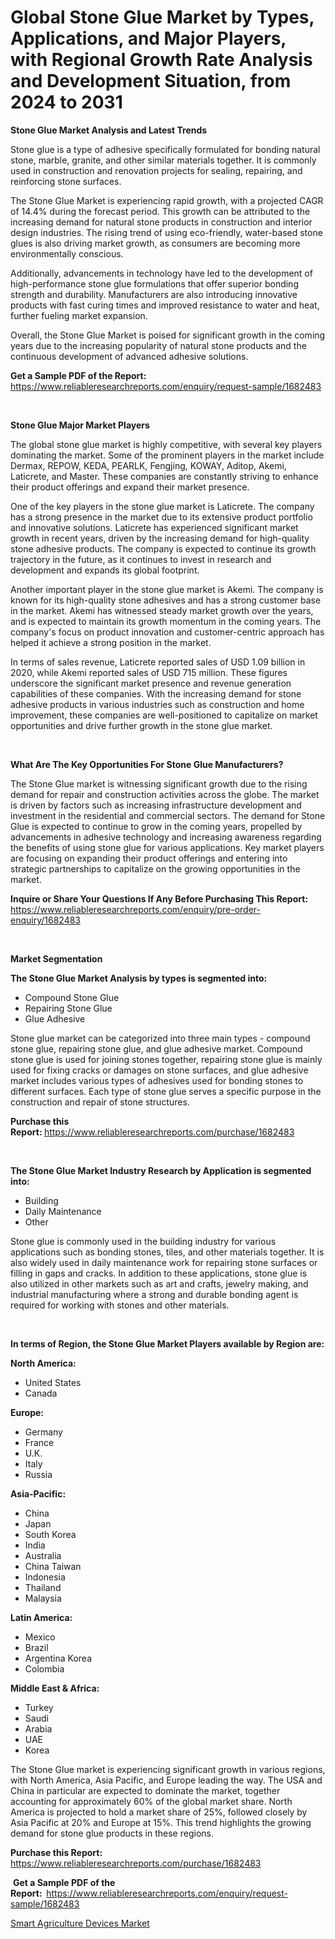 <p><h1>Global Stone Glue Market by Types, Applications, and Major Players, with Regional Growth Rate Analysis and Development Situation, from 2024 to 2031</h1></p><p><strong>Stone Glue Market Analysis and Latest Trends</strong></p>
<p><p>Stone glue is a type of adhesive specifically formulated for bonding natural stone, marble, granite, and other similar materials together. It is commonly used in construction and renovation projects for sealing, repairing, and reinforcing stone surfaces.</p><p>The Stone Glue Market is experiencing rapid growth, with a projected CAGR of 14.4% during the forecast period. This growth can be attributed to the increasing demand for natural stone products in construction and interior design industries. The rising trend of using eco-friendly, water-based stone glues is also driving market growth, as consumers are becoming more environmentally conscious.</p><p>Additionally, advancements in technology have led to the development of high-performance stone glue formulations that offer superior bonding strength and durability. Manufacturers are also introducing innovative products with fast curing times and improved resistance to water and heat, further fueling market expansion.</p><p>Overall, the Stone Glue Market is poised for significant growth in the coming years due to the increasing popularity of natural stone products and the continuous development of advanced adhesive solutions.</p></p>
<p><strong>Get a Sample PDF of the Report:&nbsp;</strong> <a href="https://www.reliableresearchreports.com/enquiry/request-sample/1682483">https://www.reliableresearchreports.com/enquiry/request-sample/1682483</a></p>
<p>&nbsp;</p>
<p><strong>Stone Glue Major Market Players</strong></p>
<p><p>The global stone glue market is highly competitive, with several key players dominating the market. Some of the prominent players in the market include Dermax, REPOW, KEDA, PEARLK, Fengjing, KOWAY, Aditop, Akemi, Laticrete, and Master. These companies are constantly striving to enhance their product offerings and expand their market presence.</p><p>One of the key players in the stone glue market is Laticrete. The company has a strong presence in the market due to its extensive product portfolio and innovative solutions. Laticrete has experienced significant market growth in recent years, driven by the increasing demand for high-quality stone adhesive products. The company is expected to continue its growth trajectory in the future, as it continues to invest in research and development and expands its global footprint.</p><p>Another important player in the stone glue market is Akemi. The company is known for its high-quality stone adhesives and has a strong customer base in the market. Akemi has witnessed steady market growth over the years, and is expected to maintain its growth momentum in the coming years. The company's focus on product innovation and customer-centric approach has helped it achieve a strong position in the market.</p><p>In terms of sales revenue, Laticrete reported sales of USD 1.09 billion in 2020, while Akemi reported sales of USD 715 million. These figures underscore the significant market presence and revenue generation capabilities of these companies. With the increasing demand for stone adhesive products in various industries such as construction and home improvement, these companies are well-positioned to capitalize on market opportunities and drive further growth in the stone glue market.</p></p>
<p>&nbsp;</p>
<p><strong>What Are The Key Opportunities For Stone Glue Manufacturers?</strong></p>
<p><p>The Stone Glue market is witnessing significant growth due to the rising demand for repair and construction activities across the globe. The market is driven by factors such as increasing infrastructure development and investment in the residential and commercial sectors. The demand for Stone Glue is expected to continue to grow in the coming years, propelled by advancements in adhesive technology and increasing awareness regarding the benefits of using stone glue for various applications. Key market players are focusing on expanding their product offerings and entering into strategic partnerships to capitalize on the growing opportunities in the market.</p></p>
<p><strong>Inquire or Share Your Questions If Any Before Purchasing This Report:</strong> <a href="https://www.reliableresearchreports.com/enquiry/pre-order-enquiry/1682483">https://www.reliableresearchreports.com/enquiry/pre-order-enquiry/1682483</a></p>
<p>&nbsp;</p>
<p><strong>Market Segmentation</strong></p>
<p><strong>The Stone Glue Market Analysis by types is segmented into:</strong></p>
<p><ul><li>Compound Stone Glue</li><li>Repairing Stone Glue</li><li>Glue Adhesive</li></ul></p>
<p><p>Stone glue market can be categorized into three main types - compound stone glue, repairing stone glue, and glue adhesive market. Compound stone glue is used for joining stones together, repairing stone glue is mainly used for fixing cracks or damages on stone surfaces, and glue adhesive market includes various types of adhesives used for bonding stones to different surfaces. Each type of stone glue serves a specific purpose in the construction and repair of stone structures.</p></p>
<p><strong>Purchase this Report:&nbsp;</strong><a href="https://www.reliableresearchreports.com/purchase/1682483">https://www.reliableresearchreports.com/purchase/1682483</a></p>
<p>&nbsp;</p>
<p><strong>The Stone Glue Market Industry Research by Application is segmented into:</strong></p>
<p><ul><li>Building</li><li>Daily Maintenance</li><li>Other</li></ul></p>
<p><p>Stone glue is commonly used in the building industry for various applications such as bonding stones, tiles, and other materials together. It is also widely used in daily maintenance work for repairing stone surfaces or filling in gaps and cracks. In addition to these applications, stone glue is also utilized in other markets such as art and crafts, jewelry making, and industrial manufacturing where a strong and durable bonding agent is required for working with stones and other materials.</p></p>
<p>&nbsp;</p>
<p><strong>In terms of Region, the Stone Glue Market Players available by Region are:</strong></p>
<p>
    <p> <strong> North America: </strong>
        <ul>
            <li>United States</li>
            <li>Canada</li>
        </ul>
        </p> 
    <p> <strong> Europe: </strong>
        <ul>
            <li>Germany</li>
            <li>France</li>
            <li>U.K.</li>
            <li>Italy</li>
            <li>Russia</li>
        </ul>
        </p> 
    <p> <strong> Asia-Pacific: </strong>
        <ul>
            <li>China</li>
            <li>Japan</li>
            <li>South Korea</li>
            <li>India</li>
            <li>Australia</li>
            <li>China Taiwan</li>
            <li>Indonesia</li>
            <li>Thailand</li>
            <li>Malaysia</li>
        </ul>
        </p> 
    <p> <strong> Latin America: </strong>
        <ul>
            <li>Mexico</li>
            <li>Brazil</li>
            <li>Argentina Korea</li>
            <li>Colombia</li>
        </ul>
        </p> 
    <p> <strong> Middle East & Africa: </strong>
        <ul>
            <li>Turkey</li>
            <li>Saudi</li>
            <li>Arabia</li>
            <li>UAE</li>
            <li>Korea</li>
        </ul>
    </p>
    </p>
<p><p>The Stone Glue market is experiencing significant growth in various regions, with North America, Asia Pacific, and Europe leading the way. The USA and China in particular are expected to dominate the market, together accounting for approximately 60% of the global market share. North America is projected to hold a market share of 25%, followed closely by Asia Pacific at 20% and Europe at 15%. This trend highlights the growing demand for stone glue products in these regions.</p></p>
<p><strong>Purchase this Report: </strong><a href="https://www.reliableresearchreports.com/purchase/1682483">https://www.reliableresearchreports.com/purchase/1682483</a></p>
<p>&nbsp;<strong>Get a Sample PDF of the Report:&nbsp;&nbsp;</strong><a href="https://www.reliableresearchreports.com/enquiry/request-sample/1682483">https://www.reliableresearchreports.com/enquiry/request-sample/1682483</a></p>
<p><strong></strong></p>
<p><p><a href="https://skillful-vermicelli-b89.notion.site/Smart-Agriculture-Devices-Market-Size-Share-Trends-Analysis-Report-By-Application-Regional-Outlo-391dddd05b084008978fbbc10977f126">Smart Agriculture Devices Market</a></p></p>